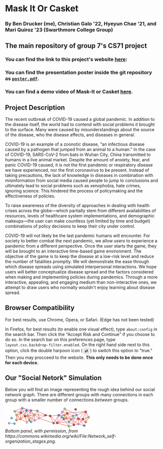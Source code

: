# Mask It Or Casket
### By Ben Drucker (me), Christian Galo '22, Hyeyun Chae '21, and Mari Quiroz '23 (Swarthmore College Group)
## The main repository of group 7's CS71 project

### You can find the link to this project's website [here](https://ben-drucker.github.io/Mask-It-Or-Casket/): 

### You can find the presentation poster inside the git repository as [`poster.pdf`](https://github.com/Ben-Drucker/Mask-It-Or-Casket/blob/master/poster.pdf).

### You can find a demo video of Mask-It or Casket [here](https://www.youtube.com/watch?v=4icUOo1R2F8). 

## Project Description

The recent outbreak of COVID-19 caused a global pandemic. In addition to the disease itself, the world had to contend with social problems it brought to the surface. Many were caused by misunderstandings about the source of the disease, who the disease affects, and diseases in general. 

COVID-19 is an example of a zoonotic disease, “an infectious disease caused by a pathogen that jumped from an animal to a human.” In the case of COVID-19, SARS-CoV-2 from bats in Wuhan City, China transmitted to humans in a live animal market. Despite the amount of anxiety, fear, and panic COVID-19 caused, it is not the first pandemic or respiratory disease we have experienced, nor the first coronavirus to be present. Instead of taking precautions, the lack of knowledge in diseases in combination with misinformation from social media caused people to jump to conclusions and ultimately lead to social problems such as xenophobia, hate crimes, ignoring science. This hindered the process of policymaking and the effectiveness of policies.

To raise awareness of the diversity of approaches in dealing with health crises across the globe—which partially stem from different availabilities of resources, levels of healthcare system implementations, and demographic makeups—the user can make countless (yet limited by time and budget) combinations of policy decisions to keep their city under control. 

COVID-19 will not likely be the last pandemic humans will encounter. For society to better combat the next pandemic, we allow users to experience a pandemic from a different perspective. Once the user starts the game, they will be brought to an interactive time-based game environment. The objective of the game is to keep the disease at a low-risk level and reduce the number of fatalities promptly. We will demonstrate the ease through which disease spreads using simulated interpersonal interactions. We hope users will better conceptualize disease spread and the factors considered when making and implementing policies during pandemics. Through a more interactive, appealing, and engaging medium than non-interactive ones, we attempt to draw users who normally wouldn't enjoy learning about disease spread.

## Browser Compatibility

For best results, use Chrome, Opera, or Safari. (Edge has not been tested)

In Firefox, for best results (to enable one visual effect), type `about:config` in the search bar. Then click the "Accept Risk and Continue" if you choose to do so. In the search bar on this preferences page, type `layout.css.backdrop-filter.enabled`. On the right hand side next to this option, click the double harpoon icon (<img alt="Network Explainer" src="Images/DoubleHarpoon.png" width="25" align="center">) to switch this option to "true." Then you may procceed to the website. **This only needs to be done once for each device.**
## Our "Social Netork" Simulation
Below you will find an image representing the rough idea behind our social network graph. There are different groups with many connections in each group with a smaller number of connections _between_ groups. 

<img alt="Network Explainer" src="Images/NetworkExplainer.png" width="300" align="center">

<figcaption><i >Bottom panel, with permission, from <a>https://commons.wikimedia.org/wiki/File:Network_self-organization_stages.png.</a></i></figcaption>
